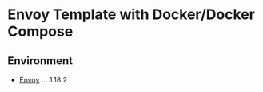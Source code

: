 # Envoy Template with Docker/Docker Compose

## Environment

- [Envoy](https://www.envoyproxy.io/) ... 1.18.2